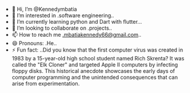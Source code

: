- 👋 Hi, I’m @Kennedymbatia
- 👀 I’m interested in .software engineering..
- 🌱 I’m currently learning python and Dart with flutter...
- 💞️ I’m looking to collaborate on .projects..
- 📫 How to reach me .mbatiakennedy66@gmail.com..
- 😄 Pronouns: .He..
- ⚡ Fun fact: ..Did you know that the first computer virus was created in 1983 by a 15-year-old high school student named Rich Skrenta? It was called the "Elk Cloner" and targeted Apple II computers by infecting floppy disks. This historical anecdote showcases the early days of computer programming and the unintended consequences that can arise from experimentation.

<!---
Kennedymbatia/Kennedymbatia is a ✨ special ✨ repository because its `README.md` (this file) appears on your GitHub profile.
You can click the Preview link to take a look at your changes.
--->
